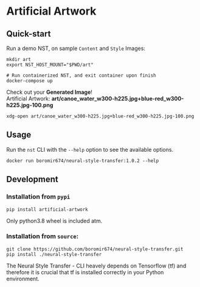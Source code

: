# Artificial Artwork

## Quick-start

Run a demo NST, on sample `Content` and `Style` Images:

```shell
mkdir art
export NST_HOST_MOUNT="$PWD/art"

# Run containerized NST, and exit container upon finish
docker-compose up
```

Check out your **Generated Image**!  
Artificial Artwork: **art/canoe_water_w300-h225.jpg+blue-red_w300-h225.jpg-100.png**  

```shell
xdg-open art/canoe_water_w300-h225.jpg+blue-red_w300-h225.jpg-100.png
```

## Usage

Run the `nst` CLI with the `--help` option to see the available options.

```shell
docker run boromir674/neural-style-transfer:1.0.2 --help
```

## Development


### Installation from `pypi`

```shell
pip install artificial-artwork
```

Only python3.8 wheel is included atm.

### Installation from `source`:

```shell
git clone https://github.com/boromir674/neural-style-transfer.git
pip install ./neural-style-transfer
```

The Neural Style Transfer - CLI heavely depends on Tensorflow (tf) and therefore it is crucial that tf is installed correctly in your Python environment.
